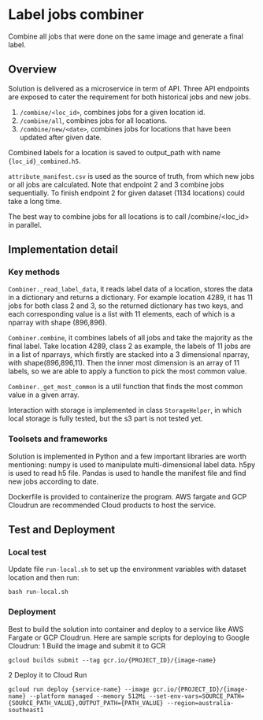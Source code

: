 # Label jobs combiner
Combine all jobs that were done on the same image and generate a final label.

## Overview
Solution is delivered as a microservice in term of API. Three API endpoints are exposed to cater the requirement for both historical jobs and new jobs.
1. `/combine/<loc_id>`, combines jobs for a given location id.
2. `/combine/all`, combines jobs for all locations.
3. `/combine/new/<date>`, combines jobs for locations that have been updated after given date.

Combined labels for a location is saved to output_path with name `{loc_id}_combined.h5`.

`attribute_manifest.csv` is used as the source of truth, from which new jobs or all jobs are calculated.
Note that endpoint 2 and 3 combine jobs sequentially. To finish endpoint 2 for given dataset (1134 locations) could take a long time. 

The best way to combine jobs for all locations is to call /combine/<loc_id> in parallel.

## Implementation detail
### Key methods
`Combiner._read_label_data`, it reads label data of a location, stores the data in a dictionary and returns a dictionary. For example location 4289, it has 11 jobs for both class 2 and 3, so the returned dictionary has two keys, and each corresponding value is a list with 11 elements, each of which is a nparray with shape (896,896).

`Combiner.combine`, it combines labels of all jobs and take the majority as the final label. Take location 4289, class 2 as example, the labels of 11 jobs are in a list of nparrays, which firstly are stacked into a 3 dimensional nparray, with shape(896,896,11). Then the inner most dimension is an array of 11 labels, so we are able to apply a function to pick the most common value.

`Combiner._get_most_common` is a util function that finds the most common value in a given array.

 Interaction with storage is implemented in class `StorageHelper`, in which local storage is fully tested, but the s3 part is not tested yet.

### Toolsets and frameworks
Solution is implemented in Python and a few important libraries are worth mentioning:
numpy is used to manipulate multi-dimensional label data. h5py is used to read h5 file. Pandas is used to handle the manifest file and find new jobs according to date.

Dockerfile is provided to containerize the program. AWS fargate and GCP Cloudrun are recommended Cloud products to host the service.

## Test and Deployment
### Local test
Update file `run-local.sh` to set up the environment variables with dataset location and then run:
```
bash run-local.sh
```

### Deployment
Best to build the solution into container and deploy to a service like AWS Fargate or GCP Cloudrun.
Here are sample scripts for deploying to Google Cloudrun:
1 Build the image and submit it to GCR
```
gcloud builds submit --tag gcr.io/{PROJECT_ID}/{image-name}
```

 2 Deploy it to Cloud Run
```
gcloud run deploy {service-name} --image gcr.io/{PROJECT_ID}/{image-name} --platform managed --memory 512Mi --set-env-vars=SOURCE_PATH={SOURCE_PATH_VALUE},OUTPUT_PATH={PATH_VALUE} --region=australia-southeast1
```